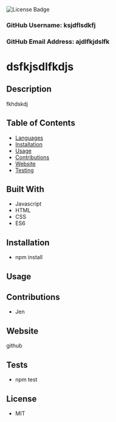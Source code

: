 
![License Badge](https://img.shields.io/badge/License-MIT-green.svg)

### GitHub Username: ksjdflsdkfj

### GitHub Email Address: ajdlfkjdslfk

# dsfkjsdlfkdjs

## Description
fkhdskdj

## Table of Contents
* [Languages](#languages)
* [Installation](#installation)
* [Usage](#usage)
* [Contributions](#contributions)
* [Website](#website)
* [Testing](#testing)
## Built With
* Javascript
* HTML
* CSS
* ES6

## Installation
- npm install

## Usage


## Contributions
- Jen

## Website
github

## Tests
- npm test

## License
- MIT

